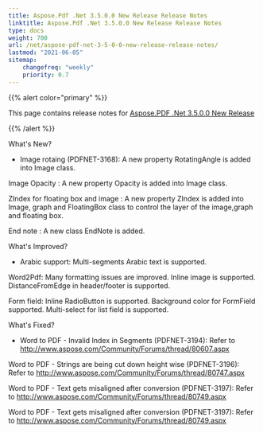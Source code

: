 ```yaml
---
title: Aspose.Pdf .Net 3.5.0.0 New Release Release Notes
linktitle: Aspose.Pdf .Net 3.5.0.0 New Release Release Notes
type: docs
weight: 700
url: /net/aspose-pdf-net-3-5-0-0-new-release-release-notes/
lastmod: "2021-06-05"
sitemap:
    changefreq: "weekly"
    priority: 0.7
---
```


{{% alert color="primary" %}}

This page contains release notes for [Aspose.PDF .Net 3.5.0.0 New Release](http://www.aspose.com/downloads/pdf/net/new-releases/aspose.pdf-.net-3.5.0.0-new-release/)

{{% /alert %}}

What's New?

- Image rotaing (PDFNET-3168): A new
  property RotatingAngle is added into Image class.

Image Opacity : A new property Opacity is added into
Image class.

ZIndex for floating
box and image :
A new property ZIndex is added into Image, graph and FloatingBox class to
control the layer of the image,graph and floating box.

End note : A new class EndNote is
added.

What's Improved?

- Arabic support: Multi-segments Arabic text is supported.

Word2Pdf: Many formatting issues are
improved. Inline image is supported.  DistanceFromEdge in
header/footer is supported.

Form field: Inline RadioButton is
supported. Background color for FormField supported. Multi-select for list
field is supported.

What's Fixed?

- Word to PDF -
  Invalid Index in Segments (PDFNET-3194): Refer to
  <http://www.aspose.com/Community/Forums/thread/80607.aspx>

Word to PDF - Strings are being cut down height wise (PDFNET-3196):
Refer to <http://www.aspose.com/Community/Forums/thread/80747.aspx>

Word to PDF - Text gets misaligned after conversion (PDFNET-3197):
Refer to
<http://www.aspose.com/Community/Forums/thread/80749.aspx>

Word to PDF - Text gets misaligned after conversion (PDFNET-3197):
Refer to
<http://www.aspose.com/Community/Forums/thread/80749.aspx>
